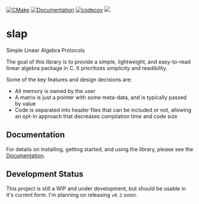 [![CMake](https://github.com/bjack205/slap/actions/workflows/CI.yml/badge.svg?branch=main)](https://github.com/bjack205/slap/actions/workflows/CI.yml)
[![Documentation](https://github.com/bjack205/slap/actions/workflows/Documentation.yml/badge.svg?branch=main)](https://github.com/bjack205/slap/actions/workflows/Documentation.yml)
[![codecov](https://codecov.io/gh/bjack205/slap/branch/main/graph/badge.svg?token=vEkwQfXy4q)](https://codecov.io/gh/bjack205/slap)
[![](https://img.shields.io/badge/docs-dev-blue.svg)](https://bjack205.github.io/slap/)

# slap
Simple Linear Algebra Protocols

The goal of this library is to provide a simple, lightweight, and easy-to-read linear algebra package in C. It prioritizes simplicity and readibility.

Some of the key features and design decisions are:
* All memory is owned by the user
* A matrix is just a pointer with some meta-data, and is typically passed by value
* Code is separated into header files that can be included or not, allowing an opt-in approach that decreases compilation time and code size

## Documentation
For details on installing, getting started, and using the library, please see the [Documentation](https://bjack205.github.io/slap/).

## Development Status
This project is still a WIP and under development, but should be usable in it's current form. I'm planning on releasing `v0.2` soon.
